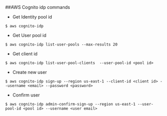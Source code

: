 
##AWS Cognito idp commands

- Get Identity pool id
```
$ aws cognito-idp 
```

- Get User pool id
```
$ aws cognito-idp list-user-pools --max-results 20
```

- Get client id
```
$ aws cognito-idp list-user-pool-clients  --user-pool-id <pool id>
```

- Create new user
```
$ aws cognito-idp sign-up --region us-east-1 --client-id <client id> --username <email> --password <password>

```

- Confirm user
```
$ aws cognito-idp admin-confirm-sign-up --region us-east-1 --user-pool-id <pool id> --username <user email>

```
